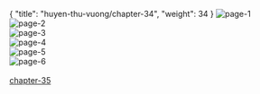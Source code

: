 { "title": "huyen-thu-vuong/chapter-34", "weight": 34 }
<img src="huyen-thu-vuong_0034_01-aaadebbc2ac342d25de7004bbff1a4c1.webp" alt="page-1" origin="https://3.bp.blogspot.com/-FNKp1u6rI1Q/VzCtoj5hlgI/AAAAAAAG4uY/eIUxZVkjbtw/s0/Huyen-Thu-Vuong-Chapter-34-P-2.jpg"><br/>
<img src="huyen-thu-vuong_0034_02-e7894264d72170d799ab8b59358df61c.webp" alt="page-2" origin="https://3.bp.blogspot.com/-xhUoTwRiEIk/VzCtpmZk1PI/AAAAAAAG4uc/TXBr1Xj0AKI/s0/Huyen-Thu-Vuong-Chapter-34-P-3.jpg"><br/>
<img src="huyen-thu-vuong_0034_03-9f73cef9fc69b6274e549b95330ea8e9.webp" alt="page-3" origin="https://3.bp.blogspot.com/--oC0WSHoFNo/VzCtqRiMxXI/AAAAAAAG4ug/BeAhCtFtbgQ/s0/Huyen-Thu-Vuong-Chapter-34-P-4.jpg"><br/>
<img src="huyen-thu-vuong_0034_04-eb7488505c4b514f479374d39724c3a0.webp" alt="page-4" origin="https://3.bp.blogspot.com/-EbVUXDVywnA/VzCtrX-mqDI/AAAAAAAG4uk/TYaaLvpRmnw/s0/Huyen-Thu-Vuong-Chapter-34-P-5.jpg"><br/>
<img src="huyen-thu-vuong_0034_05-9fadcd6ff0db64ab0ae2748fe421150f.webp" alt="page-5" origin="https://3.bp.blogspot.com/-7MpvOk6_UCU/VzCtsYGYp0I/AAAAAAAG4uo/1vqdqhRmvBU/s0/Huyen-Thu-Vuong-Chapter-34-P-6.jpg"><br/>
<img src="huyen-thu-vuong_0034_06-bb68764d098f5a786a0d052c9346e277.webp" alt="page-6" origin="https://3.bp.blogspot.com/-XnxgaVCOeEA/VzCttNlyyyI/AAAAAAAG4us/ijULfZeGnKY/s0/Huyen-Thu-Vuong-Chapter-34-P-7.jpg"><br/>
<br/><a class="nextchap" href="/huyen-thu-vuong/chapter-35">chapter-35</a>
